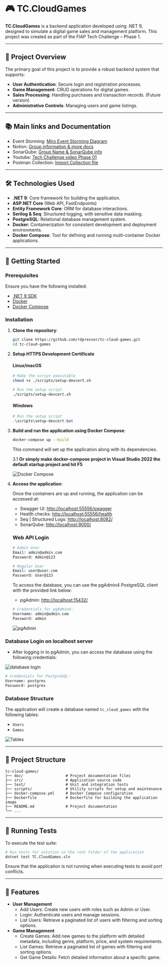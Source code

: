 
# 🎮 TC.CloudGames

**TC.CloudGames** is a backend application developed using .NET 9, designed to simulate a digital game sales and management platform. This project was created as part of the FIAP Tech Challenge – Phase 1.

---

## 📌 Project Overview

The primary goal of this project is to provide a robust backend system that supports:

- **User Authentication**: Secure login and registration processes.
- **Game Management**: CRUD operations for digital games.
- **Sales Processing**: Handling purchases and transaction records. (Future version)
- **Administrative Controls**: Managing users and game listings.

---

## 📚 Main links and Documentation

   - Event Storming: [Miro Event Storming Diagram](https://miro.com/app/board/uXjVI4H0GgA=/)
   - Notion: [Group information & more docs](https://checkered-cod-bac.notion.site/Tech-Challenge-Net-1dfc8c4bf938806da273ca6a401f147d)
   - SonarQube: [Group Name & SonarQube info](doc/fase_01/FIAP_TC_Fase_01.pdf)
   - Youtube: [Tech Challenge video Phase 01]()
   - Postman Collection: [Import Collection file](doc/fase_01/TC.CloudGaming.postman_collection.json)
---

## 🛠️ Technologies Used

- **.NET 9**: Core framework for building the application.
- **ASP.NET Core** (Web API, FastEndpoints)
- **Entity Framework Core**: ORM for database interactions.
- **Serilog & Seq**: Structured logging, with sensitive data masking.
- **PostgreSQL**: Relational database management system.
- **Docker**: Containerization for consistent development and deployment environments.
- **Docker Compose**: Tool for defining and running multi-container Docker applications.

---

## 🚀 Getting Started

### Prerequisites

Ensure you have the following installed:

- [.NET 9 SDK](https://dotnet.microsoft.com/en-us/download/dotnet/9.0)
- [Docker](https://www.docker.com/get-started)
- [Docker Compose](https://docs.docker.com/compose/install/)

### Installation

1. **Clone the repository**:

   ```bash
   git clone https://github.com/rdpresser/tc-cloud-games.git
   cd tc-cloud-games
   ```
2. **Setup HTTPS Development Certificate**
   #### Linux/macOS
   ```bash
   # Make the script executable
   chmod +x ./scripts/setup-devcert.sh

   # Run the setup script
   ./scripts/setup-devcert.sh
   ```

   #### Windows

   ```powershell
   # Run the setup script
   .\scripts\setup-devcert.bat
   ```

3. **Build and run the application using Docker Compose**:

   ```bash
   docker-compose up --build
   ```

   This command will set up the application along with its dependencies.

   3.1 **Or simply make docker-compose project in Visual Studio 2022 the default startup project and hit F5**

   ![Docker Compose](images/001_Docker_Compose_Startup_Project.png)

4. **Access the application**:

   Once the containers are up and running, the application can be accessed at:
   - Swagger UI: [http://localhost:55556/swagger](http://localhost:55556/swagger)
   - Health checks: [http://localhost:55556/health](http://localhost:55556/health)
   - Seq | Structured Logs: [http://localhost:8082/](http://localhost:8082/)
   - SonarQube: [http://localhost:9000/](http://localhost:9000/)

   ### Web API Login
   ```bash
   # Admin User
   Email: admin@admin.com
   Password: Admin@123

   # Regular User
   Email: user@user.com
   Password: User@123
   ```

   To access the database, you can use the pgAdmin4 PostgreSQL client with the provided link below:
   - pgAdmin: [http://localhost:15432/](http://localhost:15432/)
   ```bash
   # Credentials for pgAdmin4:
   Username: admin@admin.com
   Password: admin
   ```
   ![pgAdmin](images/003_pgAdmin_login_screen.png)

### Database Login on localhost server
- After logging in to pgAdmin, you can access the database using the following credentials:

![database login](images/004_database_server_login.png)

```bash
# Credentials for PostgreSQL:
Username: postgres
Password: postgres
```

### Database Structure

The application will create a database named `tc_cloud_games` with the following tables:
- `Users`
- `Games`

![Tables](images/002_ER_Diagram.png)

---

## 📂 Project Structure

```
tc-cloud-games/
├── doc/                   # Project documentation files
├── src/                   # Application source code
├── test/                  # Unit and integration tests
├── scripts/               # Utility scripts for setup and maintenance
├── docker-compose.yml     # Docker Compose configuration
├── Dockerfile             # Dockerfile for building the application image
├── README.md              # Project documentation
└── ...
```

---

## 🧪 Running Tests

To execute the test suite:

```bash
# Run tests for solution in the root folder of the application
dotnet test TC.CloudGames.sln
```

Ensure that the application is not running when executing tests to avoid port conflicts.

---

## 📄 Features

- **User Management** 
   - Add Users: Create new users with roles such as Admin or User.
   - Login: Authenticate users and manage sessions.
   - List Users: Retrieve a paginated list of users with filtering and sorting options.
- **Game Management**
   - Create Games: Add new games to the platform with detailed metadata, including genre, platform, price, and system requirements.
   - List Games: Retrieve a paginated list of games with filtering and sorting options.
   - Get Game Details: Fetch detailed information about a specific game.
